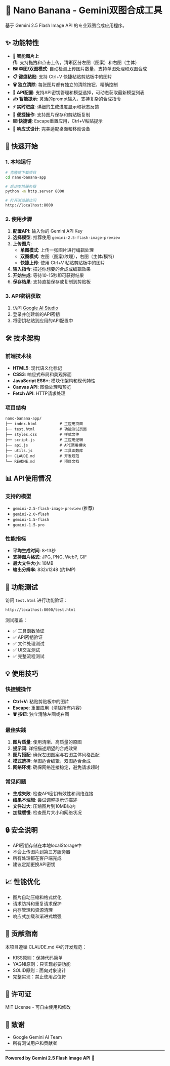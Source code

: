 # 🍌 Nano Banana - Gemini双图合成工具

基于 Gemini 2.5 Flash Image API 的专业双图合成应用程序。

## ✨ 功能特性

- **📁 智能图片上传**: 支持拖拽和点击上传，清晰区分左图（图案）和右图（主体）
- **🖼️ 单图/双图模式**: 自动检测上传图片数量，支持单图处理和双图合成
- **📋 键盘粘贴**: 支持 Ctrl+V 快捷粘贴剪贴板中的图片
- **🗑️ 独立清除**: 每张图片都有独立的清除按钮，精确控制
- **🔧 API配置**: 支持API密钥管理和模型选择，可动态获取最新模型列表
- **✍️ 智能提示**: 灵活的prompt输入，支持复杂的合成指令
- **⚡ 实时进度**: 详细的生成进度显示和状态反馈
- **💾 便捷操作**: 支持图片保存和剪贴板复制
- **⌨️ 快捷键**: Escape重置应用，Ctrl+V粘贴提示
- **📱 响应式设计**: 完美适配桌面和移动设备

## 🚀 快速开始

### 1. 本地运行

```bash
# 克隆或下载项目
cd nano-banana-app

# 启动本地服务器
python -m http.server 8000

# 打开浏览器访问
http://localhost:8000
```

### 2. 使用步骤

1. **配置API**: 输入你的 Gemini API Key
2. **选择模型**: 推荐使用 `gemini-2.5-flash-image-preview`
3. **上传图片**: 
   - **单图模式**: 上传一张图片进行编辑处理
   - **双图模式**: 左图（图案/纹理），右图（主体/模特）
   - **快捷上传**: 使用 Ctrl+V 粘贴剪贴板中的图片
4. **输入指令**: 描述你想要的合成或编辑效果
5. **开始生成**: 等待10-15秒即可获得结果
6. **保存结果**: 支持直接保存或复制到剪贴板

### 3. API密钥获取

1. 访问 [Google AI Studio](https://aistudio.google.com/)
2. 登录并创建新的API密钥
3. 将密钥粘贴到应用的API配置中

## 🛠️ 技术架构

### 前端技术栈
- **HTML5**: 现代语义化标记
- **CSS3**: 响应式布局和美观界面
- **JavaScript ES6+**: 模块化架构和现代特性
- **Canvas API**: 图像处理和预览
- **Fetch API**: HTTP请求处理

### 项目结构
```
nano-banana-app/
├── index.html          # 主应用页面
├── test.html           # 功能测试页面
├── styles.css          # 样式文件
├── script.js           # 主应用逻辑
├── api.js              # API调用模块
├── utils.js            # 工具函数库
├── CLAUDE.md           # 开发规范
└── README.md           # 项目文档
```

## 📊 API使用情况

### 支持的模型
- `gemini-2.5-flash-image-preview` (推荐)
- `gemini-2.0-flash`
- `gemini-1.5-flash`
- `gemini-1.5-pro`

### 性能指标
- **平均生成时间**: 8-13秒
- **支持图片格式**: JPG, PNG, WebP, GIF
- **最大文件大小**: 10MB
- **输出分辨率**: 832x1248 (约1MP)

## 🧪 功能测试

访问 `test.html` 进行功能验证：

```bash
http://localhost:8000/test.html
```

测试覆盖：
- ✅ 工具函数验证
- ✅ API密钥验证
- ✅ 文件处理测试
- ✅ UI交互测试
- ✅ 完整流程测试

## 💡 使用技巧

### 快捷键操作
- **Ctrl+V**: 粘贴剪贴板中的图片
- **Escape**: 重置应用（清除所有内容）
- **🗑️ 按钮**: 独立清除左图或右图

### 最佳实践
1. **图片质量**: 使用清晰、高质量的原图
2. **提示词**: 详细描述期望的合成效果
3. **图片搭配**: 确保左图图案与右图主体风格匹配
4. **模式选择**: 单图适合编辑，双图适合合成
5. **网络环境**: 确保网络连接稳定，避免请求超时

### 常见问题
- **生成失败**: 检查API密钥有效性和网络连接
- **结果不理想**: 尝试调整提示词描述
- **文件过大**: 压缩图片到10MB以内
- **加载缓慢**: 检查图片大小和网络状况

## 🔒 安全说明

- API密钥存储在本地localStorage中
- 不会上传图片到第三方服务器
- 所有处理都在客户端完成
- 建议定期更换API密钥

## 📈 性能优化

- 图片自动压缩和格式优化
- 请求防抖和重复请求保护
- 内存管理和资源清理
- 响应式加载和渐进式增强

## 🤝 贡献指南

本项目遵循 CLAUDE.md 中的开发规范：
- KISS原则：保持代码简单
- YAGNI原则：只实现必要功能
- SOLID原则：面向对象设计
- 完整实现：禁止使用占位符

## 📄 许可证

MIT License - 可自由使用和修改

## 🙏 致谢

- Google Gemini AI Team
- 所有测试用户和贡献者

---

**Powered by Gemini 2.5 Flash Image API** 🚀